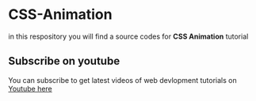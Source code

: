 # CSS-Animation

in this respository you will find a source codes for **CSS Animation** tutorial

## Subscribe on youtube

You can subscribe to get latest videos of web devlopment tutorials on [Youtube here](https://youtube.com/c/AdeyCoder?sub_confirmation=1)
